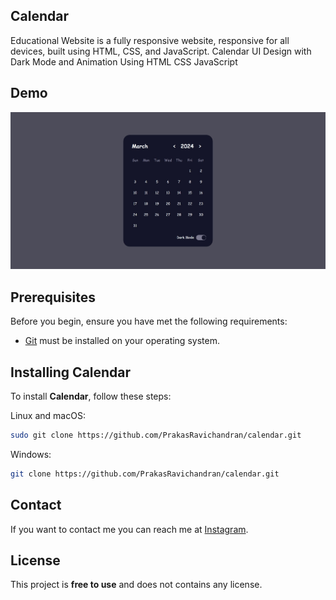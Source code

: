 ## Calendar

Educational Website is a fully responsive website, responsive for all devices, built using HTML, CSS, and JavaScript. Calendar UI Design with Dark Mode and Animation Using HTML CSS JavaScript

## Demo

![Calendar Desktop Demo](./preview.png "Desktop Demo")


## Prerequisites

Before you begin, ensure you have met the following requirements:

* [Git](https://git-scm.com/downloads "Download Git") must be installed on your operating system.

## Installing Calendar

To install **Calendar**, follow these steps:

Linux and macOS:

```bash
sudo git clone https://github.com/PrakasRavichandran/calendar.git
```

Windows:

```bash
git clone https://github.com/PrakasRavichandran/calendar.git
```

## Contact

If you want to contact me you can reach me at [Instagram](https://www.instagram.com/prakashravichandrann/).

## License

This project is **free to use** and does not contains any license.


